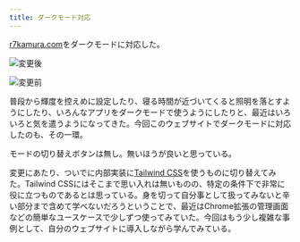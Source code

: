 ```yaml
---
title: ダークモード対応
---
```

[r7kamura.com](https://r7kamura.com/)をダークモードに対応した。

![](https://lh3.googleusercontent.com/MAJasuVXfkk-XHBObSyiuK6cpB7OcSz5maX3Fj0AW0GtAOpm9UUdj6fWBw9q3pTUC31ScdqUsbiVJ2K8gu5rq-HstJ2nfBUzyLLSbi8fgAdX8_LRwldr0koGbzD_Df6cVM44skIBQ2H14mMWILkzyb1ZnPBGByWIlpEQtNzVpKY3Y2Xv4VmCheIU "変更後")

![](https://lh5.googleusercontent.com/JsbcRZ_KRTgDtdfztFMEqWqsk8wY3WNPX3K-4ApIuowgTKbGGz_mykPmixUgMEunTsTx29g3zpcspR0UbTLlPasM6x_Xbqtpg0Mzs6iQEjZ9xLuxJLO1wVN-Bp2o5kVkH5LkUcsj0lq04T3ujbRVtvd9MsS_-ardVoiJNfv1Z93xIJ7-RI17bylc "変更前")

普段から輝度を控えめに設定したり、寝る時間が近づいてくると照明を落とすようにしたり、いろんなアプリをダークモードで使うようにしたりと、最近はいろいろと気を遣うようになってきた。今回このウェブサイトでダークモードに対応したのも、その一環。

モードの切り替えボタンは無し。無いほうが良いと思っている。

変更にあたり、ついでに内部実装に[Tailwind CSS](https://tailwindcss.com/)を使うものに切り替えてみた。Tailwind CSSにはそこまで思い入れは無いものの、特定の条件下で非常に役に立つものであるとは思っている。身を切って自分事として扱ってみないと辛い部分まで含めて学べないだろうということで、最近はChrome拡張の管理画面などの簡単なユースケースで少しずつ使ってみていた。今回はもう少し複雑な事例として、自分のウェブサイトに導入しながら学んでみている。
